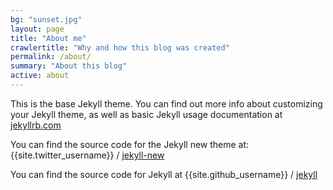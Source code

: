 ```yaml
---
bg: "sunset.jpg"
layout: page
title: "About me"
crawlertitle: "Why and how this blog was created"
permalink: /about/
summary: "About this blog"
active: about
---
```


This is the base Jekyll theme. You can find out more info about customizing your Jekyll theme, as well as basic Jekyll usage documentation at [jekyllrb.com](http://jekyllrb.com/)

You can find the source code for the Jekyll new theme at:
{{site.twitter_username}} /
[jekyll-new](https://github.com/jglovier/jekyll-new)

You can find the source code for Jekyll at
{{site.github_username}} /
[jekyll](https://github.com/jekyll/jekyll)
